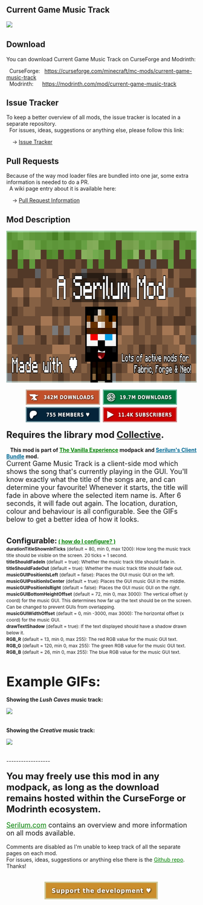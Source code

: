 <h2>Current Game Music Track</h2>
<p><a href="https://github.com/Serilum/Current-Game-Music-Track"><img src="https://serilum.com/assets/data/logo/current-game-music-track.gif"></a></p><h2>Download</h2>
<p>You can download Current Game Music Track on CurseForge and Modrinth:</p><p>&nbsp;&nbsp;CurseForge: &nbsp;&nbsp;<a href="https://curseforge.com/minecraft/mc-mods/current-game-music-track">https://curseforge.com/minecraft/mc-mods/current-game-music-track</a><br>&nbsp;&nbsp;Modrinth: &nbsp;&nbsp;&nbsp;&nbsp;&nbsp;<a href="https://modrinth.com/mod/current-game-music-track">https://modrinth.com/mod/current-game-music-track</a></p>
<h2>Issue Tracker</h2>
<p>To keep a better overview of all mods, the issue tracker is located in a separate repository.<br>&nbsp;&nbsp;For issues, ideas, suggestions or anything else, please follow this link:</p>
<p>&nbsp;&nbsp;&nbsp;&nbsp;-> <a href="https://serilum.com/url/issue-tracker">Issue Tracker</a></p>
<h2>Pull Requests</h2>
<p>Because of the way mod loader files are bundled into one jar, some extra information is needed to do a PR.<br>&nbsp;&nbsp;A wiki page entry about it is available here:</p>
<p>&nbsp;&nbsp;&nbsp;&nbsp;-> <a href="https://serilum.com/url/pull-requests">Pull Request Information</a></p>
<h2>Mod Description</h2>
<p style="text-align:center"><a href="https://serilum.com/" target="_blank" rel="nofollow"><img src="https://github.com/Serilum/.cdn/raw/main/description/header/header.png" alt="" width="838" height="400"></a></p>
<p style="text-align:center"><a href="https://curseforge.com/members/serilum/projects" target="_blank" rel="nofollow"><img src="https://raw.githubusercontent.com/Serilum/.data-workflow/main/badges/svg/curseforge.svg" width="200"></a> <a href="https://modrinth.com/user/Serilum" target="_blank" rel="nofollow"><img src="https://raw.githubusercontent.com/Serilum/.data-workflow/main/badges/svg/modrinth.svg" width="200"></a> <a href="https://patreon.com/serilum" target="_blank" rel="nofollow"><img src="https://raw.githubusercontent.com/Serilum/.data-workflow/main/badges/svg/patreon.svg" width="200"></a> <a href="https://youtube.com/@serilum" target="_blank" rel="nofollow"><img src="https://raw.githubusercontent.com/Serilum/.data-workflow/main/badges/svg/youtube.svg" width="200"></a></p>
<p><strong><span style="font-size:24px">Requires the library mod&nbsp;<a style="font-size:24px" href="https://curseforge.com/minecraft/mc-mods/collective" target="_blank" rel="nofollow">Collective</a>.</span></strong><br><br><strong>&nbsp;&nbsp;&nbsp;This mod is part of <span style="color:#008000"><a style="color:#008000" href="https://curseforge.com/minecraft/modpacks/the-vanilla-experience" target="_blank" rel="nofollow">The Vanilla Experience</a></span> modpack and <span style="color:#006994"><a style="color:#006994" href="https://curseforge.com/minecraft/mc-mods/serilums-client-bundle" target="_blank" rel="nofollow">Serilum's Client Bundle</a></span> mod.</strong><br><span style="font-size:18px">Current Game Music Track is a client-side mod which shows the song that's currently playing in the GUI. You'll know exactly what the title of the songs are, and can determine your favourite! Whenever it starts, the title will fade in above where the selected item name is. After 6 seconds, it will fade out again. The location, duration, colour and behaviour is all configurable. See the GIFs below to get a better idea of how it looks.<br></span><br><br><strong><span style="font-size:20px">Configurable:</span> <span style="color:#008000;font-size:14px"><a style="color:#008000" href="https://github.com/Serilum/.information/wiki/how-to-configure-mods" rel="nofollow">(&nbsp;how do I configure?&nbsp;)</a></span><br></strong><span style="font-size:12px"><strong>durationTitleShownInTicks</strong>&nbsp;(default = 80, min 0, max 1200): How long the music track title should be visible on the screen. 20 ticks = 1 second.</span><br><span style="font-size:12px"><strong>titleShouldFadeIn</strong>&nbsp;(default = true): Whether the music track title should fade in.</span><br><span style="font-size:12px"><strong>titleShouldFadeOut</strong>&nbsp;(default = true): Whether the music track title should fade out.</span><br><span style="font-size:12px"><strong>musicGUIPositionIsLeft</strong>&nbsp;(default = false): Places the GUI music GUI on the left.</span><br><span style="font-size:12px"><strong>musicGUIPositionIsCenter</strong>&nbsp;(default = true): Places the GUI music GUI in the middle.</span><br><span style="font-size:12px"><strong>musicGUIPositionIsRight</strong>&nbsp;(default = false): Places the GUI music GUI on the right.</span><br><span style="font-size:12px"><strong>musicGUIBottomHeightOffset</strong>&nbsp;(default = 72, min 0, max 3000): The vertical offset (y coord) for the music GUI. This determines how far up the text should be on the screen. Can be changed to prevent GUIs from overlapping.</span><br><span style="font-size:12px"><strong>musicGUIWidthOffset</strong>&nbsp;(default = 0, min -3000, max 3000): The horizontal offset (x coord) for the music GUI.</span><br><span style="font-size:12px"><strong>drawTextShadow</strong>&nbsp;(default = true): If the text displayed should have a shadow drawn below it.</span><br><span style="font-size:12px"><strong>RGB_R</strong>&nbsp;(default = 13, min 0, max 255): The red RGB value for the music GUI text.</span><br><span style="font-size:12px"><strong>RGB_G</strong>&nbsp;(default = 120, min 0, max 255): The green RGB value for the music GUI text.</span><br><span style="font-size:12px"><strong>RGB_B</strong>&nbsp;(default = 26, min 0, max 255): The blue RGB value for the music GUI text.</span><br><br><br></p>
<p><span style="font-size:36px"><strong>Example GIFs:</strong></span><br><br><span style="font-size:14px"><strong>Showing the <em>Lush Caves</em> music track:</strong></span></p>
<div class="spoiler">
<p><picture><img src="https://github.com/Serilum/.cdn/raw/main/projects/current-game-music-track/a.gif"></picture></p>
</div>
<p>&nbsp;<br><span style="font-size:14px"><strong>Showing the <em>Creative</em> music track:</strong></span></p>
<div class="spoiler">
<p><picture><img src="https://github.com/Serilum/.cdn/raw/main/projects/current-game-music-track/b.gif"></picture></p>
</div>
<p>&nbsp;<br>------------------<br><br><span style="font-size:24px"><strong>You may freely use this mod in any modpack, as long as the download remains hosted within the CurseForge or Modrinth ecosystem.</strong></span><br><br><span style="font-size:18px"><a style="font-size:18px;color:#008000" href="https://serilum.com/" rel="nofollow">Serilum.com</a> contains an overview and more information on all mods available.</span><br><br><span style="font-size:14px">Comments are disabled as I'm unable to keep track of all the separate pages on each mod.</span><span style="font-size:14px"><br>For issues, ideas, suggestions or anything else there is the&nbsp;<a style="font-size:14px;color:#008000" href="https://github.com/Serilum/.issue-tracker" rel="nofollow">Github repo</a>. Thanks!</span><span style="font-size:6px"><br><br></span></p>
<p style="text-align:center"><a href="https://serilum.com/donate" rel="nofollow"><img src="https://github.com/Serilum/.cdn/raw/main/description/projects/support.svg" alt="" width="306" height="50"></a></p>